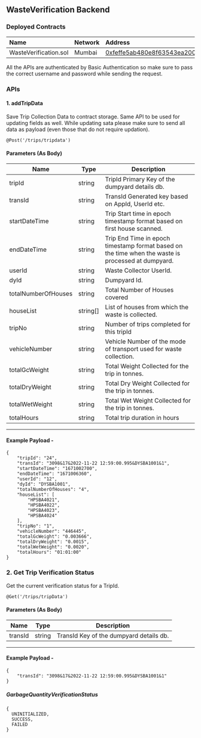 ## WasteVerification Backend

### Deployed Contracts

| Name | Network | Address |
| :--- | :--- | :--- |
| WasteVerification.sol | Mumbai | [0xfeffe5ab480e8f63543ea200aa827b396773f1e8](https://mumbai.polygonscan.com/address/0xfeffe5ab480e8f63543ea200aa827b396773f1e8#code) |

All the APIs are authenticated by Basic Authentication so make sure to pass the correct username and password while sending the request.


### APIs

#### 1. addTripData

Save Trip Collection Data to contract storage. Same API to be used for updating fields as well.
While updating sata please make sure to send all data as payload (even those that do not require updation).

```solidity
@Post('/trips/tripdata')
```

#### Parameters (As Body) 

| Name | Type | Description |
| ---- | ---- | ----------- |
| tripId | string | TripId Primary Key of the dumpyard details db. |
| transId | string | TransId Generated key based on AppId, UserId etc. |
| startDateTime | string | Trip Start time in epoch timestamp format based on first house scanned. |
| endDateTime | string | Trip End Time in epoch timestamp format based on the time when the waste is processed at dumpyard. |
| userId | string | Waste Collector UserId. |
| dyId | string | Dumpyard Id. |
| totalNumberOfHouses | string | Total Number of Houses covered |
| houseList | string[] | List of houses from which the waste is collected. |
| tripNo | string | Number of trips completed for this tripId |
| vehicleNumber | string | Vehicle Number of the mode of transport used for waste collection. |
| totalGcWeight | string | Total Weight Collected for the trip in tonnes. |
| totalDryWeight | string | Total Dry Weight Collected for the trip in tonnes. |
| totalWetWeight | string | Total Wet Weight Collected for the trip in tonnes. |
| totalHours | string | Total trip duration in hours |
___

#### Example Payload -

```solidity
{
    "tripId": "24",
    "transId": "3098&17&2022-11-22 12:59:00.995&DYSBA1001&1",
    "startDateTime": "1671002700",
    "endDateTime": "1671006360",
    "userId": "12",
    "dyId": "DYSBA1001",
    "totalNumberOfHouses": "4",
    "houseList": [
        "HPSBA4021",
        "HPSBA4022",
        "HPSBA4023",
        "HPSBA4024"
    ],
    "tripNo": "1",
    "vehicleNumber": "446445",
    "totalGcWeight": "0.003666",
    "totalDryWeight": "0.0015",
    "totalWetWeight": "0.0020",
    "totalHours": "01:01:00"
}
```

### 2. Get Trip Verification Status

Get the current verification status for a TripId.

```solidity
@Get('/trips/tripData')
```

#### Parameters (As Body) 
 
| Name | Type | Description |
| ---- | ---- | ----------- |
| transId | string | TransId Key of the dumpyard details db. |
___

#### Example Payload -

```solidity
{
    "transId": "3098&17&2022-11-22 12:59:00.995&DYSBA1001&1"
}
```

##### GarbageQuantityVerificationStatus

```solidity
{
  UNINITIALIZED,
  SUCCESS,
  FAILED
}
```


